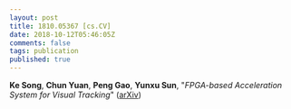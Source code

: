 ```yaml
---
layout: post
title: 1810.05367 [cs.CV]
date: 2018-10-12T05:46:05Z
comments: false
tags: publication
published: true
---
```


<b>Ke Song</b>, <b>Chun Yuan</b>, <b>Peng Gao</b>, <b>Yunxu Sun</b>, "<i>FPGA-based Acceleration System for Visual Tracking</i>" ([arXiv](http://arxiv.org/abs/1810.05367v2))
